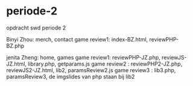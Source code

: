 # periode-2
opdracht swd periode 2

Binyi Zhou: merch, contact
    game review1: index-BZ.html, reviewPHP-BZ.php


jenita Zheng: home, games
    game review1: reviewPHP-JZ.php, reviewJS-JZ.html, library.php, getparams.js <!-- rainworld, stardew, little nightmares, omori -->
    game review2 : reviewPHP2-JZ.php, reviewJS2-JZ.html, lib2, paramsReview2.js <!-- stray, banana, p5, assassin's creed -->
    game review3 : lib3.php, paramsReview3, de imgslides van php staan bij lib2 <!-- terraria, hollow knight, nier, stalker -->
   
